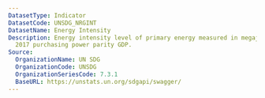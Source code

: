 ```yaml
---
DatasetType: Indicator
DatasetCode: UNSDG_NRGINT
DatasetName: Energy Intensity
Description: Energy intensity level of primary energy measured in megajoules per constant
  2017 purchasing power parity GDP.
Source:
  OrganizationName: UN SDG
  OrganizationCode: UNSDG
  OrganizationSeriesCode: 7.3.1
  BaseURL: https://unstats.un.org/sdgapi/swagger/
---
```


